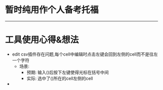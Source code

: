 # 暂时纯用作个人备考托福




---

# 工具使用心得&想法
* edit csv插件存在问题,每个cell中编辑时点击左键会回到左侧的cell而不是往左一个字符
  * 场景: 
    * 预期: 输入()后按下左键使得光标在括号中间
    * 实际: 选中了()所在的cell左侧的cell
* 
